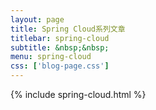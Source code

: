 ```yaml
---
layout: page
title: Spring Cloud系列文章
titlebar: spring-cloud
subtitle: &nbsp;&nbsp; 
menu: spring-cloud
css: ['blog-page.css']
---
```

{% include spring-cloud.html %}